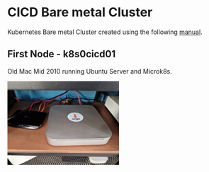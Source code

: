 # CICD Bare metal Cluster

Kubernetes Bare metal Cluster created using the following [manual](https://askcloudarchitech.com/posts/tutorials/create-kubernetes-cluster-from-old-computers/).

## First Node - k8s0cicd01

Old Mac Mid 2010 running Ubuntu Server and Microk8s.

<img align="center" width="50%" height="50%" src="../../../../images/k8scicd01.jpg">